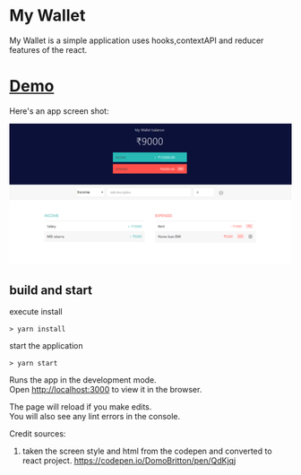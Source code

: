 # My Wallet

My Wallet is a simple application uses hooks,contextAPI and reducer features of the react.

# <a href="http://uttesh.com/mywallet" target="_blank">Demo</a>


Here's an app screen shot:

![MyWallet](app.png)

## build and start
execute install
```
> yarn install
```
start the application
```
> yarn start
```

Runs the app in the development mode.<br />
Open [http://localhost:3000](http://localhost:3000) to view it in the browser.

The page will reload if you make edits.<br />
You will also see any lint errors in the console.

Credit sources:
 1. taken the screen style and html from the codepen and converted to react project.
    https://codepen.io/DomoBritton/pen/QdKjqj
